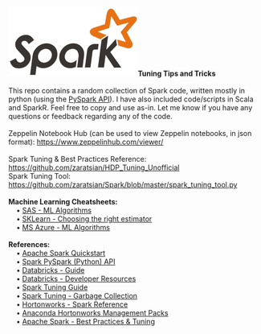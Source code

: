 <img src="Apache_Spark_logo.png" class="inline"/><b>Tuning Tips and Tricks</b></h3>
<br>
<br>This repo contains a random collection of Spark code, written mostly in python (using the <a href="http://spark.apache.org/docs/latest/api/python/index.html">PySpark API</a>). I have also included code/scripts in Scala and SparkR. Feel free to copy and use as-in. Let me know if you have any questions or feedback regarding any of the code.
<br>
<br>Zeppelin Notebook Hub (can be used to view Zeppelin notebooks, in json format): https://www.zeppelinhub.com/viewer/
<br>
<br>Spark Tuning & Best Practices Reference: https://github.com/zaratsian/HDP_Tuning_Unofficial
<br>Spark Tuning Tool: https://github.com/zaratsian/Spark/blob/master/spark_tuning_tool.py
<br>
<br><b>Machine Learning Cheatsheets:</b>
<br>&nbsp;&nbsp;&nbsp;&nbsp;&bull;&nbsp;<a href="http://blogs.sas.com/content/subconsciousmusings/2017/04/12/machine-learning-algorithm-use/">SAS - ML Algorithms</a>
<br>&nbsp;&nbsp;&nbsp;&nbsp;&bull;&nbsp;<a href="http://scikit-learn.org/stable/tutorial/machine_learning_map/">SKLearn - Choosing the right estimator</a>
<br>&nbsp;&nbsp;&nbsp;&nbsp;&bull;&nbsp;<a href="https://docs.microsoft.com/en-in/azure/machine-learning/machine-learning-algorithm-cheat-sheet">MS Azure - ML Algorithms</a>
<br>
<br><b>References:</b>
<br>&nbsp;&nbsp;&nbsp;&nbsp;&bull;&nbsp;<a href="http://spark.apache.org/docs/latest/quick-start.html">Apache Spark Quickstart</a>
<br>&nbsp;&nbsp;&nbsp;&nbsp;&bull;&nbsp;<a href="http://spark.apache.org/docs/latest/api/python/index.html">Spark PySpark (Python) API</a>
<br>&nbsp;&nbsp;&nbsp;&nbsp;&bull;&nbsp;<a href="https://docs.cloud.databricks.com/docs/latest/databricks_guide/index.html#00%20Welcome%20to%20Databricks.html">Databricks - Guide</a>
<br>&nbsp;&nbsp;&nbsp;&nbsp;&bull;&nbsp;<a href="https://sparkhub.databricks.com/resources/">Databricks - Developer Resources</a>
<br>&nbsp;&nbsp;&nbsp;&nbsp;&bull;&nbsp;<a href="https://spark.apache.org/docs/latest/tuning.html">Spark Tuning Guide</a>
<br>&nbsp;&nbsp;&nbsp;&nbsp;&bull;&nbsp;<a href="https://databricks.com/blog/2015/05/28/tuning-java-garbage-collection-for-spark-applications.html">Spark Tuning - Garbage Collection</a>
<br>&nbsp;&nbsp;&nbsp;&nbsp;&bull;&nbsp;<a href="http://docs.hortonworks.com/HDPDocuments/HDP2/HDP-2.5.3/bk_spark-component-guide/content/ch_introduction-spark.html">Hortonworks - Spark Reference</a>
<br>&nbsp;&nbsp;&nbsp;&nbsp;&bull;&nbsp;<a href="https://www.continuum.io/blog/developer-blog/self-service-open-data-science-custom-anaconda-management-packs-hortonworks-hdp">Anaconda Hortonworks Management Packs</a>
<br>&nbsp;&nbsp;&nbsp;&nbsp;&bull;&nbsp;<a href="https://www.gitbook.com/book/umbertogriffo/apache-spark-best-practices-and-tuning/details">Apache Spark - Best Practices & Tuning</a>
<br>
